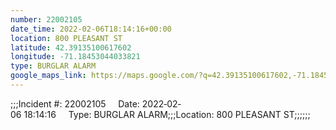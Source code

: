 ```yaml
---
number: 22002105
date_time: 2022-02-06T18:14:16+00:00
location: 800 PLEASANT ST
latitude: 42.39135100617602
longitude: -71.18453044033821
type: BURGLAR ALARM
google_maps_link: https://maps.google.com/?q=42.39135100617602,-71.18453044033821
---
```


;;;Incident #: 22002105     Date: 2022‐02‐06 18:14:16     Type: BURGLAR ALARM;;;Location: 800 PLEASANT ST;;;;;;
